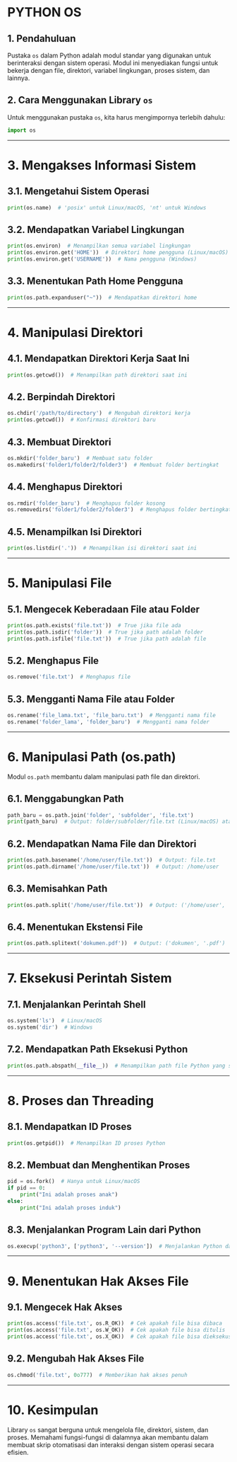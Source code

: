 # PYTHON OS  

## **1. Pendahuluan**  
Pustaka `os` dalam Python adalah modul standar yang digunakan untuk berinteraksi dengan sistem operasi. Modul ini menyediakan fungsi untuk bekerja dengan file, direktori, variabel lingkungan, proses sistem, dan lainnya.

## **2. Cara Menggunakan Library `os`**  
Untuk menggunakan pustaka `os`, kita harus mengimpornya terlebih dahulu:  
```python
import os
```

---

# **3. Mengakses Informasi Sistem**
## **3.1. Mengetahui Sistem Operasi**  
```python
print(os.name)  # 'posix' untuk Linux/macOS, 'nt' untuk Windows
```

## **3.2. Mendapatkan Variabel Lingkungan**
```python
print(os.environ)  # Menampilkan semua variabel lingkungan
print(os.environ.get('HOME'))  # Direktori home pengguna (Linux/macOS)
print(os.environ.get('USERNAME'))  # Nama pengguna (Windows)
```

## **3.3. Menentukan Path Home Pengguna**  
```python
print(os.path.expanduser("~"))  # Mendapatkan direktori home
```

---

# **4. Manipulasi Direktori**
## **4.1. Mendapatkan Direktori Kerja Saat Ini**
```python
print(os.getcwd())  # Menampilkan path direktori saat ini
```

## **4.2. Berpindah Direktori**
```python
os.chdir('/path/to/directory')  # Mengubah direktori kerja
print(os.getcwd())  # Konfirmasi direktori baru
```

## **4.3. Membuat Direktori**
```python
os.mkdir('folder_baru')  # Membuat satu folder
os.makedirs('folder1/folder2/folder3')  # Membuat folder bertingkat
```

## **4.4. Menghapus Direktori**
```python
os.rmdir('folder_baru')  # Menghapus folder kosong
os.removedirs('folder1/folder2/folder3')  # Menghapus folder bertingkat
```

## **4.5. Menampilkan Isi Direktori**
```python
print(os.listdir('.'))  # Menampilkan isi direktori saat ini
```

---

# **5. Manipulasi File**
## **5.1. Mengecek Keberadaan File atau Folder**
```python
print(os.path.exists('file.txt'))  # True jika file ada
print(os.path.isdir('folder'))  # True jika path adalah folder
print(os.path.isfile('file.txt'))  # True jika path adalah file
```

## **5.2. Menghapus File**
```python
os.remove('file.txt')  # Menghapus file
```

## **5.3. Mengganti Nama File atau Folder**
```python
os.rename('file_lama.txt', 'file_baru.txt')  # Mengganti nama file
os.rename('folder_lama', 'folder_baru')  # Mengganti nama folder
```

---

# **6. Manipulasi Path (os.path)**
Modul `os.path` membantu dalam manipulasi path file dan direktori.

## **6.1. Menggabungkan Path**
```python
path_baru = os.path.join('folder', 'subfolder', 'file.txt')
print(path_baru)  # Output: folder/subfolder/file.txt (Linux/macOS) atau folder\subfolder\file.txt (Windows)
```

## **6.2. Mendapatkan Nama File dan Direktori**
```python
print(os.path.basename('/home/user/file.txt'))  # Output: file.txt
print(os.path.dirname('/home/user/file.txt'))  # Output: /home/user
```

## **6.3. Memisahkan Path**
```python
print(os.path.split('/home/user/file.txt'))  # Output: ('/home/user', 'file.txt')
```

## **6.4. Menentukan Ekstensi File**
```python
print(os.path.splitext('dokumen.pdf'))  # Output: ('dokumen', '.pdf')
```

---

# **7. Eksekusi Perintah Sistem**
## **7.1. Menjalankan Perintah Shell**
```python
os.system('ls')  # Linux/macOS
os.system('dir')  # Windows
```

## **7.2. Mendapatkan Path Eksekusi Python**
```python
print(os.path.abspath(__file__))  # Menampilkan path file Python yang sedang dieksekusi
```

---

# **8. Proses dan Threading**
## **8.1. Mendapatkan ID Proses**
```python
print(os.getpid())  # Menampilkan ID proses Python
```

## **8.2. Membuat dan Menghentikan Proses**
```python
pid = os.fork()  # Hanya untuk Linux/macOS
if pid == 0:
    print("Ini adalah proses anak")
else:
    print("Ini adalah proses induk")
```

## **8.3. Menjalankan Program Lain dari Python**
```python
os.execvp('python3', ['python3', '--version'])  # Menjalankan Python dari Python
```

---

# **9. Menentukan Hak Akses File**
## **9.1. Mengecek Hak Akses**
```python
print(os.access('file.txt', os.R_OK))  # Cek apakah file bisa dibaca
print(os.access('file.txt', os.W_OK))  # Cek apakah file bisa ditulis
print(os.access('file.txt', os.X_OK))  # Cek apakah file bisa dieksekusi
```

## **9.2. Mengubah Hak Akses File**
```python
os.chmod('file.txt', 0o777)  # Memberikan hak akses penuh
```

---

# **10. Kesimpulan**  
Library `os` sangat berguna untuk mengelola file, direktori, sistem, dan proses. Memahami fungsi-fungsi di dalamnya akan membantu dalam membuat skrip otomatisasi dan interaksi dengan sistem operasi secara efisien.
